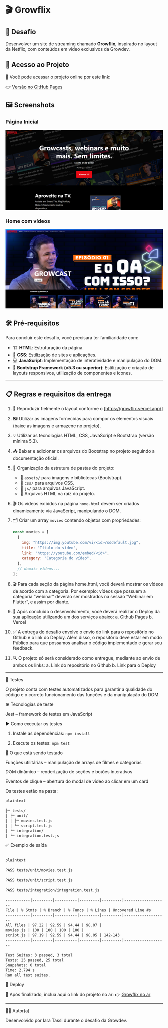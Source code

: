 # 🎬 Growflix

## 🎯 Desafio

Desenvolver um site de streaming chamado **Growflix**, inspirado no layout da Netflix, com conteúdos em vídeo exclusivos da Growdev.

## 🔗 Acesso ao Projeto

👀 Você pode acessar o projeto online por este link:

👉 [Versão no GitHub Pages](https://iaratassi.github.io/growflix/)

## 🖼️ Screenshots

### Página Inicial

![Página Inicial](./assets/screenshots/index.png)

### Home com vídeos

![Home](./assets/screenshots/home.png)

## 🛠️ Pré-requisitos

Para concluir este desafio, você precisará ter familiaridade com:

- 🏗️ **HTML**: Estruturação da página.
- 🎨 **CSS**: Estilização de sites e aplicações.
- 💻 **JavaScript**: Implementação de interatividade e manipulação do DOM.
- 📱 **Bootstrap Framework (v5.3 ou superior)**: Estilização e criação de layouts responsivos, utilização de componentes e ícones.

---

## 📋 Regras e requisitos da entrega

1. 🎯 Reproduzir fielmente o layout conforme o [https://growflix.vercel.app/]

2. 🖼️ Utilizar as imagens fornecidas para compor os elementos visuais (baixe as imagens e armazene no projeto).

3. 💡 Utilizar as tecnologias HTML, CSS, JavaScript e Bootstrap (versão mínima 5.3).

4. 📥 Baixar e adicionar os arquivos do Bootstrap no projeto seguindo a documentação oficial.

5. 📂 Organização da estrutura de pastas do projeto:

   - 📁 `assets/` para imagens e bibliotecas (Bootstrap).
   - 📁 `css/` para arquivos CSS.
   - 📁 `js/` para arquivos JavaScript.
   - 📄 Arquivos HTML na raiz do projeto.

6. 🎬 Os vídeos exibidos na página `home.html` devem ser criados dinamicamente via JavaScript, manipulando o DOM.

7. 🗂️ Criar um array `movies` contendo objetos com propriedades:

   ```js
   const movies = [
     {
       img: "https://img.youtube.com/vi/<id>/sddefault.jpg",
       title: "Título do vídeo",
       link: "https://youtube.com/embed/<id>",
       category: "Categoria do vídeo",
     },
     // demais vídeos...
   ];
   ```

8. 🎬 Para cada seção da página home.html, você deverá mostrar os
   vídeos de acordo com a categoria. Por exemplo: vídeos que
   possuem a categoria “webinar” deverão ser mostrados na sessão
   “Webinar em Flutter”, e assim por diante.

9. 📌 Após concluído o desenvolvimento, você deverá realizar o Deploy da
   sua aplicação utilizando um dos serviços abaixo:
   a. Github Pages
   b. Vercel

10. ✅ A entrega do desafio envolve o envio do link para o repositório no
    Github e o link do Deploy. Além disso, o repositório deve estar em
    modo Público para que possamos analisar o código implementado
    e gerar seu feedback.

11. 🔍 O projeto só será considerado como entregue, mediante ao envio de
    ambos os links:
    a. Link do repositório no Github
    b. Link para o Deploy

---

🧪 Testes

O projeto conta com testes automatizados para garantir a qualidade do código e o correto funcionamento das funções e da manipulação do DOM.

⚙ Tecnologias de teste

Jest – framework de testes em JavaScript

▶ Como executar os testes

1. Instale as dependências:
   `npm install`

2. Execute os testes:
   `npm test`

📌 O que está sendo testado

Funções utilitárias – manipulação de arrays de filmes e categorias

DOM dinâmico – renderização de seções e botões interativos

Eventos de clique – abertura do modal de vídeo ao clicar em um card

Os testes estão na pasta:

```
plaintext

├─ tests/
│ ├─ unit/
│ │ ├─ movies.test.js
│ │ └─ script.test.js
│ └─ integration/
│ └─ integration.test.js

```

</details>

✅ Exemplo de saída

```

plaintext

PASS tests/unit/movies.test.js

PASS tests/unit/script.test.js

PASS tests/integration/integration.test.js

-----------|---------|----------|---------|---------|-------------------
File | % Stmts | % Branch | % Funcs | % Lines | Uncovered Line #s
-----------|---------|----------|---------|---------|-------------------
All files | 97.22 | 92.59 | 94.44 | 98.07 |
movies.js | 100 | 100 | 100 | 100 |
script.js | 97.19 | 92.59 | 94.44 | 98.05 | 142-143
-----------|---------|----------|---------|---------|-------------------

Test Suites: 3 passed, 3 total
Tests: 25 passed, 25 total
Snapshots: 0 total
Time: 2.794 s
Ran all test suites.

```

</details>

🚀 Deploy

📌 Após finalizado, inclua aqui o link do projeto no ar:
👉 [Growflix no ar](https://iaratassi.github.io/growflix/)

---

👩‍💻 Autor(a)

Desenvolvido por Iara Tassi durante o desafio da Growdev.

```

```
